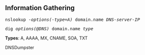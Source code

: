 ## Information Gathering

<pre>nslookup -<i>options(-type=A)</i> domain.name <i>DNS-server-IP</i></pre>
<pre>dig <i>options(@DNS)</i> domain.name <i>type</i></pre>
**Types**: A, AAAA, MX, CNAME, SOA, TXT

DNSDumpster

